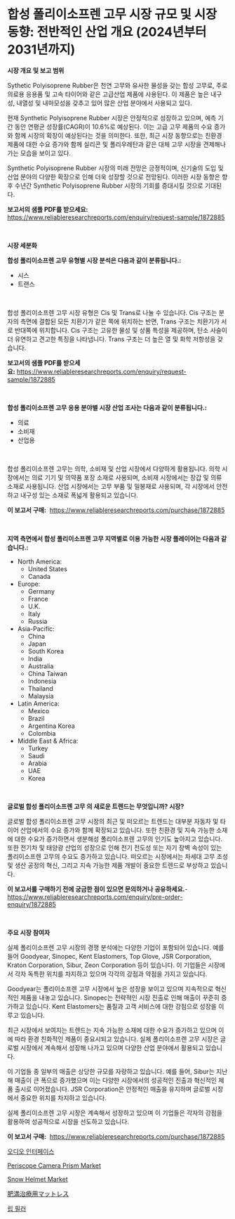 <p><h1>합성 폴리이소프렌 고무 시장 규모 및 시장 동향: 전반적인 산업 개요 (2024년부터 2031년까지)</h1></p><p><strong>시장 개요 및 보고 범위</strong></p>
<p><p>Sythetic Polyisoprene Rubber은 천연 고무와 유사한 물성을 갖는 합성 고무로, 주로 의료용 응용품 및 고속 타이어와 같은 고급산업 제품에 사용된다. 이 제품은 높은 내구성, 내열성 및 내마모성을 갖추고 있어 많은 산업 분야에서 사용되고 있다.</p><p>현재 Synthetic Polyisoprene Rubber 시장은 안정적으로 성장하고 있으며, 예측 기간 동안 연평균 성장률(CAGR)이 10.6%로 예상된다. 이는 고급 고무 제품의 수요 증가와 함께 시장의 확장이 예상된다는 것을 의미한다. 또한, 최근 시장 동향으로는 친환경 제품에 대한 수요 증가와 함께 실리콘 및 폴리우레탄과 같은 대체 고무 시장을 견제해나가는 모습을 보이고 있다.</p><p>Synthetic Polyisoprene Rubber 시장의 미래 전망은 긍정적이며, 신기술의 도입 및 산업 분야의 다양한 확장으로 인해 더욱 성장할 것으로 전망된다. 이러한 시장 동향은 향후 수년간 Synthetic Polyisoprene Rubber 시장의 기회를 증대시킬 것으로 기대된다.</p></p>
<p><strong>보고서의 샘플 PDF를 받으세요:</strong> <a href="https://www.reliableresearchreports.com/enquiry/request-sample/1872885">https://www.reliableresearchreports.com/enquiry/request-sample/1872885</a></p>
<p>&nbsp;</p>
<p><strong>시장 세분화</strong></p>
<p><strong>합성 폴리이소프렌 고무 유형별 시장 분석은 다음과 같이 분류됩니다.:</strong></p>
<p><ul><li>시스</li><li>트랜스</li></ul></p>
<p>&nbsp;</p>
<p><p>합성 폴리이소프렌 고무 시장 유형은 Cis 및 Trans로 나눌 수 있습니다. Cis 구조는 분자의 측면에 결합된 모든 치환기가 같은 쪽에 위치하는 반면, Trans 구조는 치환기가 서로 반대쪽에 위치합니다. Cis 구조는 고유한 물성 및 상품 특성을 제공하며, 탄소 사슬이 더 유연하고 견고한 특징을 나타냅니다. Trans 구조는 더 높은 열 및 화학 저항성을 갖습니다.</p></p>
<p><strong>보고서의 샘플 PDF를 받으세요:</strong>&nbsp;<a href="https://www.reliableresearchreports.com/enquiry/request-sample/1872885">https://www.reliableresearchreports.com/enquiry/request-sample/1872885</a></p>
<p>&nbsp;</p>
<p><strong> 합성 폴리이소프렌 고무 응용 분야별 시장 산업 조사는 다음과 같이 분류됩니다.:</strong></p>
<p><ul><li>의료</li><li>소비재</li><li>산업용</li></ul></p>
<p>&nbsp;</p>
<p><p>합성 폴리이소프렌 고무는 의학, 소비재 및 산업 시장에서 다양하게 활용됩니다. 의학 시장에서는 의료 기기 및 의약품 포장 소재로 사용되며, 소비재 시장에서는 장갑 및 의류 소재로 사용됩니다. 산업 시장에서는 고무 부품 및 밀봉재로 사용되며, 각 시장에서 안전하고 내구성 있는 소재로 폭넓게 활용되고 있습니다.</p></p>
<p><strong>이 보고서 구매:</strong>&nbsp; <a href="https://www.reliableresearchreports.com/purchase/1872885">https://www.reliableresearchreports.com/purchase/1872885</a></p>
<p>&nbsp;</p>
<p><strong>지역 측면에서 합성 폴리이소프렌 고무 지역별로 이용 가능한 시장 플레이어는 다음과 같습니다.:</strong></p>
<p><ul>
    <li>
        North America:
        <ul>
            <li>United States</li>
            <li>Canada</li>
        </ul>
    </li>
    <li>
        Europe:
        <ul>
            <li>Germany</li>
            <li>France</li>
            <li>U.K.</li>
            <li>Italy</li>
            <li>Russia</li>
        </ul>
    </li>
    <li>
        Asia-Pacific:
        <ul>
            <li>China</li>
            <li>Japan</li>
            <li>South Korea</li>
            <li>India</li>
            <li>Australia</li>
            <li>China Taiwan</li>
            <li>Indonesia</li>
            <li>Thailand</li>
            <li>Malaysia</li>
        </ul>
    </li>
    <li>
        Latin America:
        <ul>
            <li>Mexico</li>
            <li>Brazil</li>
            <li>Argentina Korea</li>
            <li>Colombia</li>
        </ul>
    </li>
    <li>
        Middle East & Africa:
        <ul>
            <li>Turkey</li>
            <li>Saudi</li>
            <li>Arabia</li>
            <li>UAE</li>
            <li>Korea</li>
        </ul>
    </li>
    </ul></p>
<p>&nbsp;</p>
<p><strong>글로벌 합성 폴리이소프렌 고무 의 새로운 트렌드는 무엇입니까? 시장?</strong></p>
<p><p>글로벌 합성 폴리이소프렌 고무 시장의 최근 및 떠오르는 트렌드는 대부분 자동차 및 타이어 산업에서의 수요 증가와 함께 확장되고 있습니다. 또한 친환경 및 지속 가능한 소재에 대한 수요가 증가하면서 생분해성 폴리이소프렌 고무의 인기도 높아지고 있습니다. 또한 전기차 및 태양광 산업의 성장으로 인해 전기 전도성 또는 자기 장벽 속성이 있는 폴리이소프렌 고무의 수요도 증가하고 있습니다. 떠오르는 시장에서는 차세대 고무 조성 및 생산 공정의 혁신, 그리고 지속 가능한 제품 개발이 중요한 트렌드로 부상하고 있습니다.</p></p>
<p><strong>이 보고서를 구매하기 전에 궁금한 점이 있으면 문의하거나 공유하세요.</strong>- <a href="https://www.reliableresearchreports.com/enquiry/pre-order-enquiry/1872885">https://www.reliableresearchreports.com/enquiry/pre-order-enquiry/1872885</a></p>
<p>&nbsp;</p>
<p><strong>주요 시장 참여자</strong></p>
<p><p>실제 폴리이소프렌 고무 시장의 경쟁 분석에는 다양한 기업이 포함되어 있습니다. 예를 들어 Goodyear, Sinopec, Kent Elastomers, Top Glove, JSR Corporation, Kraton Corporation, Sibur, Zeon Corporation 등이 있습니다. 이 기업들은 시장에서 각자 독특한 위치를 차지하고 있으며 각각의 강점과 약점을 가지고 있습니다. </p><p>Goodyear는 폴리이소프렌 고무 시장에서 높은 성장을 보이고 있으며 지속적으로 혁신적인 제품을 내놓고 있습니다. Sinopec는 전략적인 시장 진출로 인해 매출이 꾸준히 증가하고 있습니다. Kent Elastomers는 품질과 고객 서비스에 대한 강점으로 성장을 이루고 있습니다. </p><p>최근 시장에서 보여지는 트렌드는 지속 가능한 소재에 대한 수요가 증가하고 있으며 이에 따라 환경 친화적인 제품이 중요시되고 있습니다. 실제 폴리이소프렌 고무 시장은 글로벌 시장에서 계속해서 성장해 나가고 있으며 다양한 산업 분야에서 활용되고 있습니다. </p><p>이 기업들 중 일부의 매출은 상당한 규모를 자랑하고 있습니다. 예를 들어, Sibur는 지난 해 매출이 큰 폭으로 증가했으며 이는 다양한 시장에서의 성공적인 진출과 혁신적인 제품 출시로 이어졌습니다. JSR Corporation은 안정적인 매출을 유지하며 글로벌 시장에서 중요한 위치를 차지하고 있습니다. </p><p>실제 폴리이소프렌 고무 시장은 계속해서 성장하고 있으며 이 기업들은 각자의 강점을 활용하여 성공적으로 시장을 선도하고 있습니다.</p></p>
<p><strong>이 보고서 구매:</strong>&nbsp;&nbsp;<a href="https://www.reliableresearchreports.com/purchase/1872885">https://www.reliableresearchreports.com/purchase/1872885</a></p>
<p><p><a href="https://medium.com/@aidenreinger/%EC%98%A4%EB%94%94%EC%98%A4-%EC%9D%B8%ED%84%B0%ED%8E%98%EC%9D%B4%EC%8A%A4-%EC%8B%9C%EC%9E%A5-%EC%84%B1%EA%B3%B5%EC%A0%81%EC%9D%B8-%EB%B9%84%EC%A6%88%EB%8B%88%EC%8A%A4-%EC%A0%84%EB%9E%B5%EC%9D%98-%EC%97%B4%EC%87%A0-2031%EB%85%84%EA%B9%8C%EC%A7%80-%EC%98%88%EC%83%81-20fa7594f733">오디오 인터페이스</a></p><p><a href="https://issuu.com/reportprime-2/docs/periscope-camera-prism-market-size-2030.pptx">Periscope Camera Prism Market</a></p><p><a href="https://github.com/lylyparadise/Market-Research-Report-List-2/blob/main/snow-helmet-market.md">Snow Helmet Market</a></p><p><a href="https://medium.com/@kelsitorphy644/%E8%82%A5%E6%BA%80%E3%83%9E%E3%83%83%E3%83%88%E3%83%AC%E3%82%B9%E5%B8%82%E5%A0%B4%E3%81%AE%E3%82%A4%E3%83%B3%E3%82%B5%E3%82%A4%E3%83%88-%E5%B8%82%E5%A0%B4%E5%8B%95%E5%90%91-%E6%88%90%E9%95%B7-2024%E5%B9%B4%E3%81%8B%E3%82%892031%E5%B9%B4%E3%81%BE%E3%81%A7%E3%81%AE%E4%BA%88%E6%B8%AC-9c12c8560da3">肥満治療用マットレス</a></p><p><a href="https://github.com/vsap75a286l/Market-Research-Report-List-1/blob/main/84834142429.md">립 필러</a></p></p>
